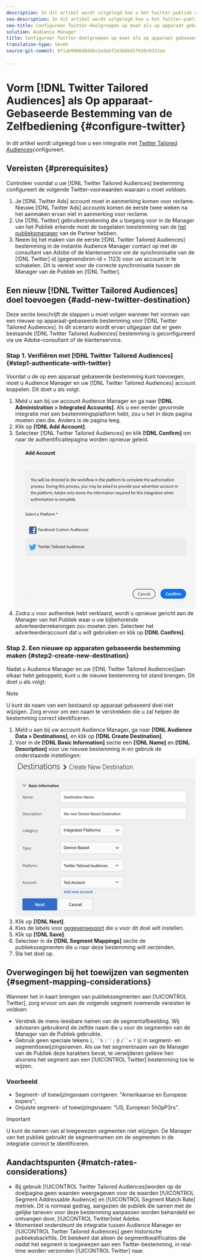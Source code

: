 ```yaml
---
description: In dit artikel wordt uitgelegd hoe u het Twitter-publiek op maat kunt configureren voor zowel nieuwe als bestaande integratie.
seo-description: In dit artikel wordt uitgelegd hoe u het Twitter-publiek op maat kunt configureren voor zowel nieuwe als bestaande integratie.
seo-title: Configureer Twitter-doelgroepen op maat als op apparaat gebaseerde zelfbediening
solution: Audience Manager
title: Configureer Twitter-doelgroepen op maat als op apparaat gebaseerde zelfbediening
translation-type: tm+mt
source-git-commit: 0f1ab99b648dd6e1eda5f2e5b6bd1f620c0331ee

---
```



# Vorm [!DNL Twitter Tailored Audiences] als Op apparaat-Gebaseerde Bestemming van de Zelfbediening {#configure-twitter}

In dit artikel wordt uitgelegd hoe u een integratie met [Twitter Tailored Audiences](https://business.twitter.com/en/targeting/tailored-audiences.html)configureert.

## Vereisten {#prerequisites}

Controleer voordat u uw [!DNL Twitter Tailored Audiences] bestemming configureert de volgende Twitter-voorwaarden waaraan u moet voldoen.

1. Je [!DNL Twitter Ads] account moet in aanmerking komen voor reclame. Nieuwe [!DNL Twitter Ads] accounts komen de eerste twee weken na het aanmaken ervan niet in aanmerking voor reclame.
2. Uw [!DNL Twitter] gebruikersrekening die u toegang voor in de Manager van het Publiek erkende moet de toegelaten toestemming van de [het publieksmanager](https://business.twitter.com/en/help/troubleshooting/multi-user-login-faq.html#accesslevels) van de Partner hebben.
3. Neem bij het maken van de eerste [!DNL Twitter Tailored Audiences] bestemming in de instantie Audience Manager contact op met de consultant van Adobe of de klantenservice om de synchronisatie van de [!DNL Twitter] id (gegevensbron-id = 1123) voor uw account in te schakelen. Dit is vereist voor de correcte synchronisatie tussen de Manager van de Publiek en [!DNL Twitter].

## Een nieuw [!DNL Twitter Tailored Audiences] doel toevoegen {#add-new-twitter-destination}

Deze sectie beschrijft de stappen u moet volgen wanneer het vormen van een nieuwe op apparaat-gebaseerde bestemming voor [!DNL Twitter Tailored Audiences]. In dit scenario wordt ervan uitgegaan dat er geen bestaande [!DNL Twitter Tailored Audiences] bestemming is geconfigureerd via uw Adobe-consultant of de klantenservice.

### Stap 1. Verifiëren met [!DNL Twitter Tailored Audiences]{#step1-authenticate-with-twitter}

Voordat u de op een apparaat gebaseerde bestemming kunt toevoegen, moet u Audience Manager en uw [!DNL Twitter Tailored Audiences] account koppelen. Dit doet u als volgt:

1. Meld u aan bij uw account Audience Manager en ga naar **[!DNL Administration > Integrated Accounts]**. Als u een eerder gevormde integratie met een bestemmingsplatform hebt, zou u het in deze pagina moeten zien die. Anders is de pagina leeg.
1. Klik op **[!DNL Add Account]**.
1. Selecteer [!DNL Twitter Tailored Audiences] en klik **[!DNL Confirm]** om naar de authentificatiepagina worden opnieuw geleid.                     ![geïntegreerde platforms](assets/dbd-integrated-platforms.png)
1. Zodra u voor authentiek hebt verklaard, wordt u opnieuw gericht aan de Manager van het Publiek waar u uw bijbehorende adverteerderrekeningen zou moeten zien. Selecteer het adverteerderaccount dat u wilt gebruiken en klik op **[!DNL Confirm]**.

### Stap 2. Een nieuwe op apparaten gebaseerde bestemming maken {#step2-create-new-destination}

Nadat u Audience Manager en uw [!DNL Twitter Tailored Audiences]aan elkaar hebt gekoppeld, kunt u de nieuwe bestemming tot stand brengen. Dit doet u als volgt:

>[!NOTE]
>
>U kunt de naam van een bestaand op apparaat gebaseerd doel niet wijzigen. Zorg ervoor om een naam te verstrekken die u zal helpen de bestemming correct identificeren.

1. Meld u aan bij uw account Audience Manager, ga naar **[!DNL Audience Data > Destinations]**, en klik op **[!DNL Create Destination]**.
1. Voer in de **[!DNL Basic Information]** sectie een **[!DNL Name]** en **[!DNL Description]** voor uw nieuwe bestemming in en gebruik de onderstaande instellingen: ![instellen](assets/dbd-new-basic.png)
1. Klik op **[!DNL Next]**.
1. Kies de labels voor [gegevensexport](/help/using/features/data-export-controls.md#controls-labels) die u voor dit doel wilt instellen.
1. Klik op **[!DNL Save]**.
1. Selecteer in de **[!DNL Segment Mappings]** sectie de publiekssegmenten die u naar deze bestemming wilt verzenden.
1. Sla het doel op.

<!--
## Update Existing Twitter Integrations To Self-Service Administration {#update-existing-twitter-integrations}

To improve the user experience and streamline the configuration process, we are upgrading the [!DNL Twitter Tailored Audiences] integration to a self-service model, where you can perform the configuration yourself, from the Audience Manager UI. This section describes the steps you need to take to update your existing Twitter integration.

>[!IMPORTANT]
>
>The steps described below only apply if you have an existing integration with [!DNL Twitter Tailored Audiences], configured by an Audience Manager consultant or Customer Care.
> See item number 3 in [Prerequisites](#prerequisites) before migrating your [!DNL Twitter Tailored Audiences] to the self-service model.

Follow the steps below to migrate your existing [!DNL Twitter Tailored Audiences] destination to the self-service model.

1. Log in to your Audience Manager account and go to **[!DNL Administration > Integrated Accounts]**.
2. Click **[!DNL Add Account]**.
3. Select [!DNL Twitter Tailored Audiences] and click **[!DNL Confirm]** to be redirected to the authentication page. ![integrated-platforms](assets/dbd-integrated-platforms.png)
4. Once you've authenticated with your [!DNL Twitter] account, you are redirected to Audience Manager where you should see your associated advertiser accounts. Select the advertiser account that you want to use and click **[!DNL Confirm]**.
5. Go to **[!UICONTROL Audience Data]** > **[!UICONTROL Destinations]** and click the Twitter destination that you need to configure.
6. Click **[!UICONTROL Edit]**. In the **[!UICONTROL Basic Information]** section, click the **[!UICONTROL Integrated Account]** drop-down menu and select the [!DNL Twitter] account that you have authenticated with at Step 4.
7. **[!UICONTROL Save]** the destination.

## Validating the Migration to Self-Service Administration {#migration-validation}

The complete migration of existing [!DNL Twitter] integrations to self-service administration can take up to 7 days. Once the migration is complete, Audience Manager shows you a notification in the UI.

You will also see a new set of audiences in your [!DNL Twitter] account, with their names prefixed by [[!DNL Adobe DMP Audience]]. Please allow up to 7 days for the audience population to be completely backfilled. Once the migration is complete, you should use these new audiences instead of the old ones. -->

## Overwegingen bij het toewijzen van segmenten {#segment-mapping-considerations}

Wanneer het in kaart brengen van publiekssegmenten aan [!UICONTROL Twitter], zorg ervoor om aan de volgende segment noemende vereisten te voldoen:

* Verstrek de mens-leesbare namen van de segmentafbeelding. Wij adviseren gebruikend de zelfde naam die u voor de segmenten van de Manager van de Publiek gebruikte.
* Gebruik geen speciale tekens (`,``%` `:``;` `@` `/``=` `?` `$`) in segment- en segmenttoewijzingsnamen. Als uw het segmentnaam van de Manager van de Publiek deze karakters bevat, te verwijderen gelieve hen alvorens het segment aan een [!UICONTROL Twitter] bestemming toe te wijzen.

### Voorbeeld

* Segment- of toewijzingsnaam corrigeren: &quot;Amerikaanse en Europese kopers&quot;;
* Onjuiste segment- of toewijzingsnaam: &quot;US, European 5h0pP3rs&quot;.

>[!IMPORTANT]
>
>U kunt de namen van al toegewezen segmenten niet wijzigen. De Manager van het publiek gebruikt de segmentnamen om de segmenten in de integratie correct te identificeren.

## Aandachtspunten {#match-rates-considerations}

* Bij gebruik [!UICONTROL Twitter Tailored Audiences]worden op de doelpagina geen waarden weergegeven voor de waarden [!UICONTROL Segment Addressable Audience] en [!UICONTROL Segment Match Rate] metriek. Dit is normaal gedrag, aangezien de publiek die samen met de gelijke tarieven voor deze bestemming aanpassen worden behandeld en ontvangen door, [!UICONTROL Twitter]niet Adobe.
* Momenteel ondersteunt de integratie tussen Audience Manager en [!UICONTROL Twitter Tailored Audiences] geen historische publieksbackfills. Dit betekent dat alleen de segmentkwalificaties die *nadat* het segment is toegewezen aan een Twitter-bestemming, in real-time worden verzonden [!UICONTROL Twitter] naar.
